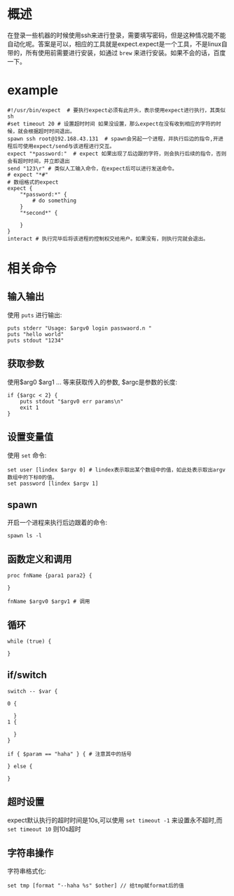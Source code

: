 概述
====

在登录一些机器的时候使用ssh来进行登录，需要填写密码，但是这种情况能不能自动化呢。答案是可以，相应的工具就是expect.expect是一个工具，不是linux自带的，所有使用前需要进行安装，如通过
`brew` 来进行安装。如果不会的话，百度一下。

example
=======

``` {.shell}
#!/usr/bin/expect  # 要执行expect必须有此开头，表示使用expect进行执行，其类似sh
#set timeout 20 # 设置超时时间 如果没设置，那么expect在没有收到相应的字符的时候，就会根据超时时间退出。
spawn ssh root@192.168.43.131  # spawn会另起一个进程，并执行后边的指令,开进程后可使用expect/send与该进程进行交互。
expect "*password:"  # expect 如果出现了后边跟的字符，则会执行后续的指令，否则会有超时时间，并立即退出
send "123\r" # 类似人工输入命令，在expect后可以进行发送命令。
# expect "*#"
# 数组格式的expect
expect {
    "*password:*" {
        # do something
    }
    "*second*" {

    }
}
interact # 执行完毕后将该进程的控制权交给用户。如果没有，则执行完就会退出。
```

相关命令
========

输入输出
--------

使用 `puts` 进行输出:

``` {.shell}
puts stderr "Usage: $argv0 login passwaord.n "
puts "hello world"
puts stdout "1234"
```

获取参数
--------

使用\$arg0 \$arg1 ... 等来获取传入的参数, \$argc是参数的长度:

``` {.shell}
if {$argc < 2} {
    puts stdout "$argv0 err params\n"
    exit 1
}
```

设置变量值
----------

使用 `set` 命令:

``` {.shell}
set user [lindex $argv 0] # lindex表示取出某个数组中的值，如此处表示取出argv数组中的下标0的值。
set password [lindex $argv 1]
```

spawn
-----

开启一个进程来执行后边跟着的命令:

``` {.shell}
spawn ls -l
```

函数定义和调用
--------------

``` {.shell}
proc fnName {para1 para2} { 

}

fnName $argv0 $argv1 # 调用
```

循环
----

``` {.shell}
while (true) { 

}
```

if/switch
---------

``` {.shell}
switch -- $var { 

0 {

  } 
1 {

  }
}

if { $param == "haha" } { # 注意其中的括号

} else {

}
```

超时设置
--------

expect默认执行的超时时间是10s,可以使用 `set timeout -1`
来设置永不超时,而 `set timeout 10` 则10s超时

字符串操作
----------

字符串格式化:

``` {.shell}
set tmp [format "--haha %s" $other] // 给tmp赋format后的值
```
